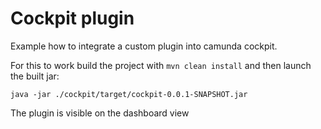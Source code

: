 # Cockpit plugin

Example how to integrate a custom plugin into camunda cockpit.

For this to work build the project with `mvn clean install` and then launch the built jar:

`java -jar ./cockpit/target/cockpit-0.0.1-SNAPSHOT.jar`


The plugin is visible on the dashboard view